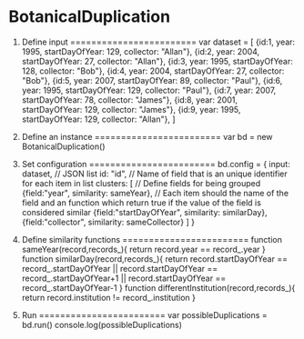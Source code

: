 # BotanicalDuplication

1. Define input
========================
var dataset = [
    {id:1, year: 1995, startDayOfYear: 129, collector: "Allan"},
    {id:2, year: 2004, startDayOfYear: 27, collector: "Allan"},
    {id:3, year: 1995, startDayOfYear: 128, collector: "Bob"},
    {id:4, year: 2004, startDayOfYear: 27, collector: "Bob"},
    {id:5, year: 2007, startDayOfYear: 89, collector: "Paul"},
    {id:6, year: 1995, startDayOfYear: 129, collector: "Paul"},
    {id:7, year: 2007, startDayOfYear: 78, collector: "James"},
    {id:8, year: 2001, startDayOfYear: 129, collector: "James"},
    {id:9, year: 1995, startDayOfYear: 129, collector: "Allan"},
]

2. Define an instance
========================
var bd = new BotanicalDuplication()

3. Set configuration
========================
bd.config = {
    input: dataset,                                         // JSON list
    id: "id",                                               // Name of field that is an unique identifier for each item in list
    clusters: [                                             // Define fields for being grouped
        {field:"year", similarity: sameYear},               // Each item should the name of the field and an function which return true if the value of the field is considered similar
        {field:"startDayOfYear", similarity: similarDay},
        {field:"collector", similarity: sameCollector}
    ]
}

4. Define similarity functions
========================
function sameYear(record,records_){
    return record.year == record_.year
}
function similarDay(record,records_){
    return record.startDayOfYear  == record_.startDayOfYear || record.startDayOfYear  == record_.startDayOfYear+1 || record.startDayOfYear  == record_.startDayOfYear-1
}
function differentInstitution(record,records_){
    return record.institution != record_.institution
}

5. Run
========================
var possibleDuplications = bd.run()
console.log(possibleDuplications)